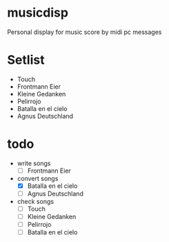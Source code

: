 # musicdisp
Personal display for music score by midi pc messages


# Setlist
* Touch
* Frontmann Eier
* Kleine Gedanken
* Pelirrojo
* Batalla en el cielo
* Agnus Deutschland


# todo
* write songs
  * [ ] Frontmann Eier

* convert songs
  * [x] Batalla en el cielo
  * [ ] Agnus Deutschland

* check songs
  * [ ] Touch
  * [ ] Kleine Gedanken
  * [ ] Pelirrojo
  * [ ] Batalla en el cielo